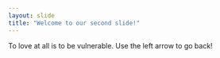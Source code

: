 ```yaml
---
layout: slide
title: "Welcome to our second slide!"
---
```

To love at all is to be vulnerable.
Use the left arrow to go back!
